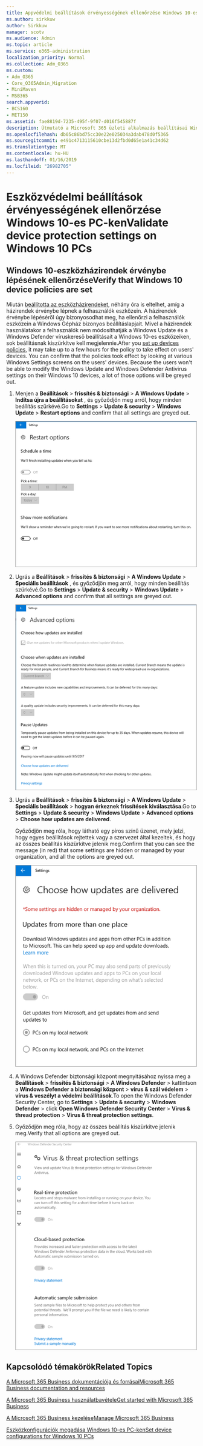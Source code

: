 ```yaml
---
title: Appvédelmi beállítások érvényességének ellenőrzése Windows 10-es PC-ken
ms.author: sirkkuw
author: Sirkkuw
manager: scotv
ms.audience: Admin
ms.topic: article
ms.service: o365-administration
localization_priority: Normal
ms.collection: Adm_O365
ms.custom:
- Adm_O365
- Core_O365Admin_Migration
- MiniMaven
- MSB365
search.appverid:
- BCS160
- MET150
ms.assetid: fae8819d-7235-495f-9f07-d016f545887f
description: Útmutató a Microsoft 365 üzleti alkalmazás beállításai Windows 10 eszközök ellenőrzése.
ms.openlocfilehash: db05c86bd75cc30e22e025034a3dab478d0f5365
ms.sourcegitcommit: e491c4713115610cbe13d2fbd0d65e1a41c34d62
ms.translationtype: MT
ms.contentlocale: hu-HU
ms.lasthandoff: 01/16/2019
ms.locfileid: "26982705"
---
```

# <a name="validate-device-protection-settings-on-windows-10-pcs"></a><span data-ttu-id="38f00-103">Eszközvédelmi beállítások érvényességének ellenőrzése Windows 10-es PC-ken</span><span class="sxs-lookup"><span data-stu-id="38f00-103">Validate device protection settings on Windows 10 PCs</span></span>

## <a name="verify-that-windows-10-device-policies-are-set"></a><span data-ttu-id="38f00-104">Windows 10-eszközházirendek érvénybe lépésének ellenőrzése</span><span class="sxs-lookup"><span data-stu-id="38f00-104">Verify that Windows 10 device policies are set</span></span>

<span data-ttu-id="38f00-p101">Miután [beállította az eszközházirendeket](protection-settings-for-windows-10-pcs.md), néhány óra is eltelhet, amíg a házirendek érvénybe lépnek a felhasználók eszközein. A házirendek érvénybe lépéséről úgy bizonyosodhat meg, ha ellenőrzi a felhasználók eszközein a Windows Gépház bizonyos beállításlapjait. Mivel a házirendek használatakor a felhasználók nem módosíthatják a Windows Update és a Windows Defender víruskereső beállításait a Windows 10-es eszközeiken, sok beállításnak kiszürkítve kell megjelennie.</span><span class="sxs-lookup"><span data-stu-id="38f00-p101">After you [set up devices policies](protection-settings-for-windows-10-pcs.md), it may take up to a few hours for the policy to take effect on users' devices. You can confirm that the policies took effect by looking at various Windows Settings screens on the users' devices. Because the users won't be able to modify the Windows Update and Windows Defender Antivirus settings on their Windows 10 devices, a lot of those options will be greyed out.</span></span>
  
1. <span data-ttu-id="38f00-108">Menjen a **Beállítások** \> **frissítés &amp; biztonsági** \> **A Windows Update** \> **Indítsa újra a beállításokat** , és győződjön meg arról, hogy minden beállítás szürkévé.</span><span class="sxs-lookup"><span data-stu-id="38f00-108">Go to **Settings** \> **Update &amp; security** \> **Windows Update** \> **Restart options** and confirm that all settings are greyed out.</span></span> 
    
    ![All the Restart options are greyed out.](media/31308da9-18b0-47c5-bbf6-d5fa6747c376.png)
  
2. <span data-ttu-id="38f00-110">Ugrás a **Beállítások** \> **frissítés &amp; biztonsági** \> **A Windows Update** \> **Speciális beállítások** , és győződjön meg arról, hogy minden beállítás szürkévé.</span><span class="sxs-lookup"><span data-stu-id="38f00-110">Go to **Settings** \> **Update &amp; security** \> **Windows Update** \> **Advanced options** and confirm that all settings are greyed out.</span></span> 
    
    ![Windows Advanced updates options are all greyed out.](media/049cf281-d503-4be9-898b-c0a3286c7fc2.png)
  
3. <span data-ttu-id="38f00-112">Ugrás a **Beállítások** \> **frissítés &amp; biztonsági** \> **A Windows Update** \> **Speciális beállítások** \> **hogyan érkeznek frissítések kiválasztása**.</span><span class="sxs-lookup"><span data-stu-id="38f00-112">Go to **Settings** \> **Update &amp; security** \> **Windows Update** \> **Advanced options** \> **Choose how updates are delivered**.</span></span>
    
    <span data-ttu-id="38f00-113">Győződjön meg róla, hogy látható egy piros színű üzenet, mely jelzi, hogy egyes beállítások rejtettek vagy a szervezet által kezeltek, és hogy az összes beállítás kiszürkítve jelenik meg.</span><span class="sxs-lookup"><span data-stu-id="38f00-113">Confirm that you can see the message (in red) that some settings are hidden or managed by your organization, and all the options are greyed out.</span></span>
    
    ![Choose how updates are delivered page indicates settings are hidden or managed by your organization.](media/6b3e37c5-da41-4afd-9983-b4f406216b59.png)
  
4. <span data-ttu-id="38f00-115">A Windows Defender biztonsági központ megnyitásához nyissa meg a **Beállítások** \> **frissítés &amp; biztonsági** \> **A Windows Defender** \> kattintson a **Windows Defender a biztonsági központ** \> **vírus &amp; szál védelem** \> **vírus &amp; veszélyt a védelmi beállítások**.</span><span class="sxs-lookup"><span data-stu-id="38f00-115">To open the Windows Defender Security Center, go to **Settings** \> **Update &amp; security** \> **Windows Defender** \> click **Open Windows Defender Security Center** \> **Virus &amp; thread protection** \> **Virus &amp; threat protection settings**.</span></span> 
    
5. <span data-ttu-id="38f00-116">Győződjön meg róla, hogy az összes beállítás kiszürkítve jelenik meg.</span><span class="sxs-lookup"><span data-stu-id="38f00-116">Verify that all options are greyed out.</span></span> 
    
    ![The Virus and threat protection settings are greyed out.](media/9ca68d40-a5d9-49d7-92a4-c581688b5926.png)
  
## <a name="related-topics"></a><span data-ttu-id="38f00-118">Kapcsolódó témakörök</span><span class="sxs-lookup"><span data-stu-id="38f00-118">Related Topics</span></span>

[<span data-ttu-id="38f00-119">A Microsoft 365 Business dokumentációja és forrásai</span><span class="sxs-lookup"><span data-stu-id="38f00-119">Microsoft 365 Business documentation and resources</span></span>](https://go.microsoft.com/fwlink/p/?linkid=853701)
  
[<span data-ttu-id="38f00-120">A Microsoft 365 Business használatbavétele</span><span class="sxs-lookup"><span data-stu-id="38f00-120">Get started with Microsoft 365 Business</span></span>](microsoft-365-business-overview.md)
  
[<span data-ttu-id="38f00-121">A Microsoft 365 Business kezelése</span><span class="sxs-lookup"><span data-stu-id="38f00-121">Manage Microsoft 365 Business</span></span>](manage.md)
  
[<span data-ttu-id="38f00-122">Eszközkonfigurációk megadása Windows 10-es PC-ken</span><span class="sxs-lookup"><span data-stu-id="38f00-122">Set device configurations for Windows 10 PCs</span></span>](protection-settings-for-windows-10-pcs.md)
  

